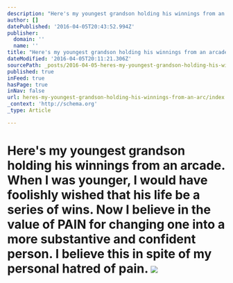 ```yaml
---
description: "Here's my youngest grandson holding his winnings from an arcade. When I was younger, I would have foolishly wished that his life be a series of wins. Now I beli"
author: []
datePublished: '2016-04-05T20:43:52.994Z'
publisher:
  domain: ''
  name: ''
title: "Here's my youngest grandson holding his winnings from an arcade. When I was younger, I would have foolishly wished that his life be a series of wins. Now I believe in the value of PAIN for changing one into a more substantive and confident person. I believe this in spite of my personal hatred of pain. "
dateModified: '2016-04-05T20:11:21.306Z'
sourcePath: _posts/2016-04-05-heres-my-youngest-grandson-holding-his-winnings-from-an-arc.md
published: true
inFeed: true
hasPage: true
inNav: false
url: heres-my-youngest-grandson-holding-his-winnings-from-an-arc/index.html
_context: 'http://schema.org'
_type: Article

---
```

# Here's my youngest grandson holding his winnings from an arcade. When I was younger, I would have foolishly wished that his life be a series of wins. Now I believe in the value of PAIN for changing one into a more substantive and confident person. I believe this in spite of my personal hatred of pain. ![](https://the-grid-user-content.s3-us-west-2.amazonaws.com/b71d548f-9c19-4caa-b993-4c78d9dd918c.png)